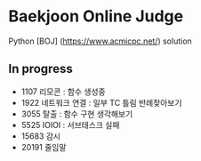 # Baekjoon Online Judge

Python [BOJ] (https://www.acmicpc.net/) solution

## In progress
- 1107 리모콘 : 함수 생성중
- 1922 네트워크 연결 : 일부 TC 틀림
    반례찾아보기
- 3055 탈출 : 함수 구현 생각해보기
- 5525 IOIOI : 서브태스크 실패
- 15683 감시
- 20191 줄임말